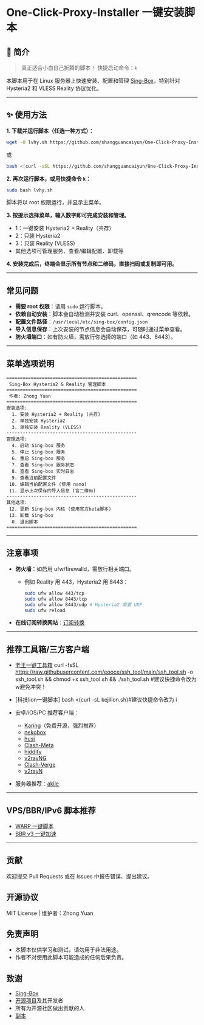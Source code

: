 # One-Click-Proxy-Installer 一键安装脚本

## 🌟 简介

> 真正适合小白自己折腾的脚本！
> 快捷启动命令：`k`

本脚本用于在 Linux 服务器上快速安装、配置和管理 [Sing-Box](https://github.com/SagerNet/sing-box)，特别针对 Hysteria2 和 VLESS Reality 协议优化。

---

## ✨ 使用方法

**1. 下载并运行脚本（任选一种方式）：**

```bash
wget -O lvhy.sh https://github.com/shangguancaiyun/One-Click-Proxy-Installer/raw/main/lvhy.sh && chmod +x lvhy.sh && ./lvhy.sh
```
或
```bash
bash <(curl -sSL https://github.com/shangguancaiyun/One-Click-Proxy-Installer/raw/main/lvhy.sh)
```

**2. 再次运行脚本，或用快捷命令 `k`：**

```bash
sudo bash lvhy.sh
```

脚本将以 root 权限运行，并显示主菜单。

**3. 按提示选择菜单，输入数字即可完成安装和管理。**

- 1：一键安装 Hysteria2 + Reality（共存）
- 2：只装 Hysteria2
- 3：只装 Reality (VLESS)
- 其他选项可管理服务、查看/编辑配置、卸载等

**4. 安装完成后，终端会显示所有节点和二维码，直接扫码或复制即可用。**

---

## 常见问题

- **需要 root 权限**：请用 `sudo` 运行脚本。
- **依赖自动安装**：脚本会自动检测并安装 curl、openssl、qrencode 等依赖。
- **配置文件路径**：`/usr/local/etc/sing-box/config.json`
- **导入信息保存**：上次安装的节点信息会自动保存，可随时通过菜单查看。
- **防火墙端口**：如有防火墙，需放行你选择的端口（如 443、8443）。

---

## 菜单选项说明

```
================================================
 Sing-Box Hysteria2 & Reality 管理脚本
================================================
 作者: Zhong Yuan
================================================
安装选项:
  1. 安装 Hysteria2 + Reality (共存)
  2. 单独安装 Hysteria2
  3. 单独安装 Reality (VLESS)
------------------------------------------------
管理选项:
  4. 启动 Sing-box 服务
  5. 停止 Sing-box 服务
  6. 重启 Sing-box 服务
  7. 查看 Sing-box 服务状态
  8. 查看 Sing-box 实时日志
  9. 查看当前配置文件
 10. 编辑当前配置文件 (使用 nano)
 11. 显示上次保存的导入信息 (含二维码)
------------------------------------------------
其他选项:
 12. 更新 Sing-box 内核 (使用官方beta脚本)
 13. 卸载 Sing-box
  0. 退出脚本
================================================
```

---

## 注意事项

- **防火墙**：如启用 ufw/firewalld，需放行相关端口。
  - 例如 Reality 用 443，Hysteria2 用 8443：
    ```bash
    sudo ufw allow 443/tcp
    sudo ufw allow 8443/tcp
    sudo ufw allow 8443/udp # Hysteria2 需要 UDP
    sudo ufw reload
    ```

- **在线订阅转换网站**：[订阅转换](https://sub.crazyact.com/)

---

## 推荐工具箱/三方客户端

- [老王一键工具箱](https://github.com/eooce/ssh_tool) 
curl -fsSL https://raw.githubusercontent.com/eooce/ssh_tool/main/ssh_tool.sh -o ssh_tool.sh && chmod +x ssh_tool.sh && ./ssh_tool.sh #建议快捷命令改为 w避免冲突！

- [科技lion一键脚本] bash <(curl -sL kejilion.sh)#建议快捷命令改为 i

- 安卓/iOS/PC 推荐客户端：
  - [Karing](https://github.com/KaringX/karing/releases)（免费开源，强烈推荐）
  - [nekobox](https://github.com/MatsuriDayo/NekoBoxForAndroid/releases)
  - [husi](https://github.com/xchacha20-poly1305/husi/releases)
  - [Clash-Meta](https://github.com/MetaCubeX/ClashMetaForAndroid/releases)
  - [hiddify](https://github.com/hiddify/hiddify-next/releases)
  - [v2rayNG](https://github.com/2dust/v2rayNG/releases)
  - [Clash-Verge](https://github.com/clash-verge-rev/clash-verge-rev/releases)
  - [v2rayN](https://github.com/2dust/v2rayN/releases)

- 服务器推荐：[akile](https://akile.io/register?aff_code=99532291-0323-491e-bdd7-fbcfebbd1fa5)

---

## VPS/BBR/IPv6 脚本推荐

- [WARP 一键脚本](https://gitlab.com/fscarmen/warp/-/raw/main/menu.sh)
- [BBR v3 一键加速](https://raw.githubusercontent.com/byJoey/Actions-bbr-v3/refs/heads/main/install.sh)

---

## 贡献

欢迎提交 Pull Requests 或在 Issues 中报告错误、提出建议。

## 开源协议

MIT License  |  维护者：Zhong Yuan

## 免责声明

- 本脚本仅供学习和测试，请勿用于非法用途。
- 作者不对使用此脚本可能造成的任何后果负责。

## 致谢

- [Sing-Box](https://github.com/SagerNet/sing-box)
- [开源项目](https://github.com/Netflixxp/vlhy2)及其开发者
- 所有为开源社区做出贡献的人
- [副本](https://github.com/shangguan3366/vlhy2)



